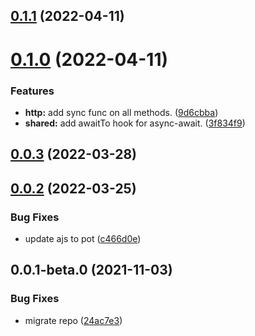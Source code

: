 ## [0.1.1](https://github.com/potjs/pot/compare/http@0.1.0...http@0.1.1) (2022-04-11)



# [0.1.0](https://github.com/potjs/pot/compare/http@0.0.3...http@0.1.0) (2022-04-11)


### Features

* **http:** add sync func on all methods. ([9d6cbba](https://github.com/potjs/pot/commit/9d6cbba3f19a1dd1da78515e12c61ee52e4f90db))
* **shared:** add awaitTo hook for async-await. ([3f834f9](https://github.com/potjs/pot/commit/3f834f90ab0bb2bdcc93164aa40336ed28febe54))



## [0.0.3](https://github.com/potjs/pot/compare/http@0.0.2...http@0.0.3) (2022-03-28)



## [0.0.2](https://github.com/potjs/pot/compare/http@0.0.1-beta.0...http@0.0.2) (2022-03-25)


### Bug Fixes

* update ajs to pot ([c466d0e](https://github.com/potjs/pot/commit/c466d0e4124943e7d17037f09ae8b99cdaa932a2))



## 0.0.1-beta.0 (2021-11-03)


### Bug Fixes

* migrate repo ([24ac7e3](https://github.com/potjs/pot/commit/24ac7e381c1c8f04548f1e92d46a08b3b38bb307))



